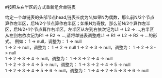 #按照左右半区的方式重新组合单链表

给定一个单链表的头部节点head,链表长度为N,如果N为偶数，那么前N/2个节点算作左半区，后N/2个节点算作右半区；如果N为奇数，那么前N/2个算作左半区，后N/2+1个节点算作右半区。左半区从左到右依次记为L1 -> L2 -> ...,右半区从左到右依次记为R1 -> R2 -> ...,请将单链表调整成L1 -> R1 -> L2 -> R2 -> ...的形式。
例如：
1 -> null，调整为： 1 -> null	
1 -> 2 -> null，调整为： 1  -> 2 -> null	
1 -> 2 -> 3 -> null，调整为： 1 -> 2 -> 3 -> null	
1 -> 2 -> 3 -> 4 -> null，调整为： 1 -> 3 -> 2 -> 4 -> null	
1 -> 2 -> 3 -> 4 -> 5 -> null，调整为： 1 -> 3 -> 2 -> 4 -> 5 -> null	
1 -> 2 -> 3 -> 4 -> 5 -> 6 -> null，调整为： 1 -> 4 -> 2 -> 5 -> 3 -> 6 -> null	
